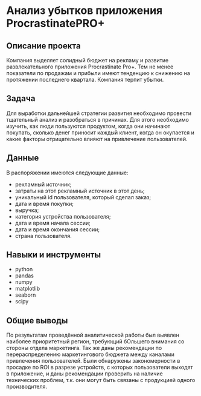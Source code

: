 # Анализ убытков приложения ProcrastinatePRO+

## Описание проекта

Компания выделяет солидный бюджет на рекламу и развитие развлекательного приложения Procrastinate Pro+. Тем не менее показатели по продажам и прибыли имеют тенденцию к снижению на протяжении последнего квартала. Компания терпит убытки. 


## Задача

Для выработки дальнейшей стратегии развития необходимо провести тщательный анализ и разобраться в причинах. Для этого необходимо изучить, как люди пользуются продуктом, когда они начинают покупать, сколько денег приносит каждый клиент, когда он окупается и какие факторы отрицательно влияют на привлечение пользователей.


## Данные

В распоряжении имеются  следующие данные:
- рекламный источник;
- затраты на этот рекламный источник в этот день;
- уникальный id пользователя, который сделал заказ;
- дата и время покупки;
- выручка;
- категория устройства пользователя;
- дата и время начала сессии;
- дата и время окончания сессии;
- страна пользователя.


## Навыки и инструменты

- python
- pandas
- numpy
- matplotlib
- seaborn
- scipy


## Общие выводы

По результатам проведённой аналитической работы был выявлен наиболее приоритетный регион, требующий бОльшего внимания со стороны отдела маркетинга.
Так же даны рекомендации по перераспределению маркетингового бюджета между каналами привлечения пользователей.
Были обнаружены закономерности в просадке по ROI в разрезе устройств, с которых пользователи выходят в приложение, и даны рекомендации проверить на наличие технических проблем, т.к. они могут быть связаны с продукцией одного производителя.
